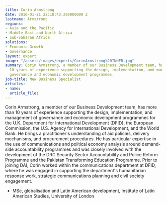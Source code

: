```yaml
---
title: Corin Armstrong
date: 2016-01-21 22:18:43.395000000 Z
lastname: Armstrong
regions:
- Asia and the Pacific
- Middle East and North Africa
- Sub-Saharan Africa
solutions:
- Economic Growth
- Governance
layout: expert
image: "/assets/images/experts/CorinArmstrong%20INNER.jpg"
summary: Corin Armstrong, a member of our Business Development team, has more than
  10 years of experience supporting the design, implementation, and management of
  governance and economic development programmes.
job-title: New Business Specialist
articles:
- name: 
  article_file: 
---
```


Corin Armstrong, a member of our Business Development team, has more than 10 years of experience supporting the design, implementation, and management of governance and economic development programmes for the U.K. Department for International Development (DFID), the European Commission, the U.S. Agency for International Development, and the World Bank. He brings a practitioner's understanding of aid policies, delivery mechanisms, and procurement procedures. He has particular expertise in the use of communications and political economy analysis around demand-side accountability programmes and was closely involved with the development of the DRC Security Sector Accountability and Police Reform Programme and the Pakistan Transforming Education Programme. Prior to joining DAI, Corin worked within the communications department at DFID, where he was engaged in supporting the department's humanitarian response work, strategic communications planning and civil society engagement.

* MSc, globalisation and Latin American development, Institute of Latin American Studies, University of London
